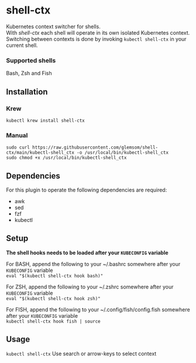 # shell-ctx
Kubernetes context switcher for shells.  
With *shell-ctx* each shell will operate in its own isolated Kubernetes context.  
Switching between contexts is done by invoking `kubectl shell-ctx` in your current shell.  

### Supported shells
Bash, Zsh and Fish


## Installation
### Krew
`kubectl krew install shell-ctx`

### Manual
`sudo curl https://raw.githubusercontent.com/glemsom/shell-ctx/main/kubectl-shell_ctx -o /usr/local/bin/kubectl-shell_ctx`  
`sudo chmod +x /usr/local/bin/kubectl-shell_ctx`

## Dependencies
For this plugin to operate the following dependencies are required:
 - awk
 - sed
 - fzf
 - kubectl

## Setup
**The shell hooks needs to be loaded after your `KUBECONFIG` variable**  

For BASH, append the following to your ~/.bashrc somewhere after your `KUBECONFIG` variable  
  `eval "$(kubectl shell-ctx hook bash)"`

For ZSH, append the following to your ~/.zshrc somewhere after your `KUBECONFIG` variable    
  `eval "$(kubectl shell-ctx hook zsh)"`

For FISH, append the following to your ~/.config/fish/config.fish somewhere after your `KUBECONFIG` variable    
  `kubectl shell-ctx hook fish | source`

## Usage
  `kubectl shell-ctx` Use search or arrow-keys to select context
